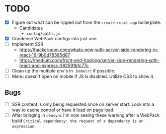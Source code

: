 # TODO

- [x] Figure out what can be ripped out from the `create-react-app` boilerplate.
  - Candidates
    - `config/paths.js`
- [x] Condense WebPack configs into just one.
- [ ] Implement SSR
    - https://hackernoon.com/whats-new-with-server-side-rendering-in-react-16-9b0d78585d67
    - https://medium.com/front-end-hacking/server-side-rendering-with-react-and-express-382591bfc77c
- [ ] Clean up the multiple env's in `.babelrc` if possible.
- [ ] Menu doesn't open on mobile if JS is disabled. Utilize CSS to show it.

## Bugs

- [ ] SSR content is only being requested once on server start. Look into a
  way to cache control or have it load on page load.
- [ ] After bringing in `deasync` I'm now seeing these warning after a WebPack
  build `Critical dependency: the request of a dependency is an expression`.
